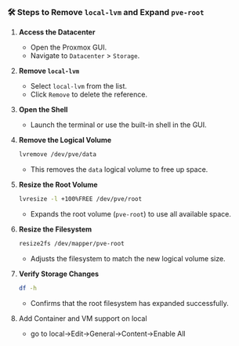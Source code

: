 
### 🛠️ Steps to Remove `local-lvm` and Expand `pve-root`

1. **Access the Datacenter**
    
    - Open the Proxmox GUI.
    - Navigate to `Datacenter` > `Storage`.
2. **Remove `local-lvm`**
    
    - Select `local-lvm` from the list.
    - Click `Remove` to delete the reference.
3. **Open the Shell**
    
    - Launch the terminal or use the built-in shell in the GUI.
4. **Remove the Logical Volume**
    
    ```bash
    lvremove /dev/pve/data
    ```
    
    - This removes the `data` logical volume to free up space.
5. **Resize the Root Volume**
    
    ```bash
    lvresize -l +100%FREE /dev/pve/root
    ```
    
    - Expands the root volume (`pve-root`) to use all available space.
6. **Resize the Filesystem**
    
    ```bash
    resize2fs /dev/mapper/pve-root
    ```
    
    - Adjusts the filesystem to match the new logical volume size.
7. **Verify Storage Changes**
    
    ```bash
    df -h
    ```
    
    - Confirms that the root filesystem has expanded successfully.

8. Add Container and VM support on local
	- go to local->Edit->General->Content->Enable All